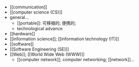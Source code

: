 - [[communication]]
- [[computer science (CS)]]
- general...
    - [[portable]]: 可移植的; 便携的;
    - technological advance
- [[hardware]]
- [[information science]]; [[information technology (IT)]]
- [[software]]
- [[Software Engineering (SE)]]
- [[Web]]; [[World Wide Web (WWW)]]
    - [[computer network]]; computer networking; [[network]]...
